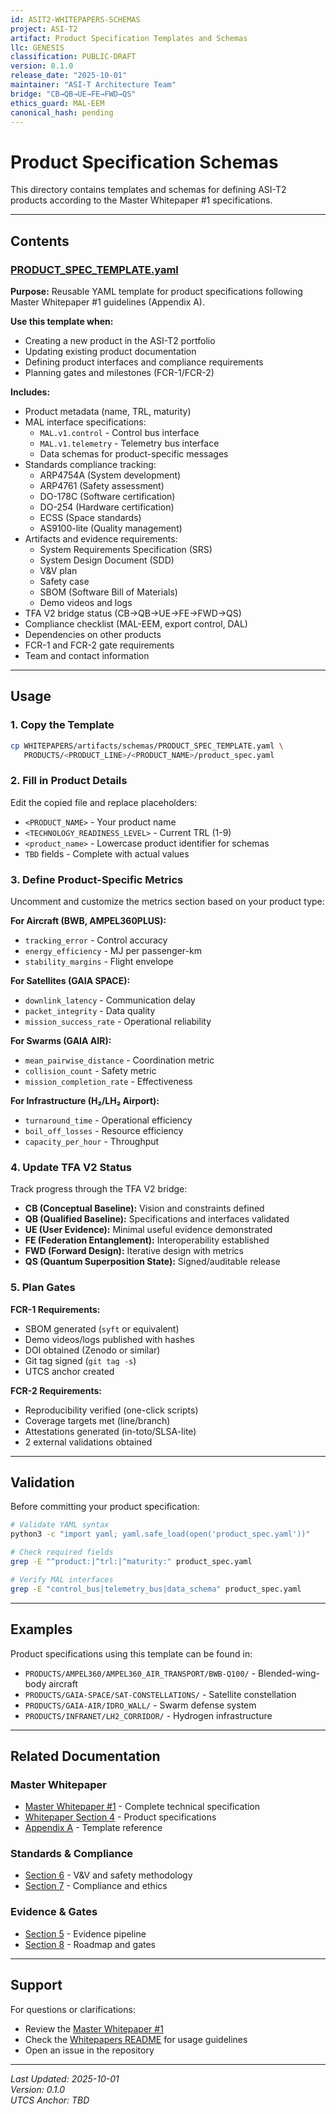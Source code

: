 ```yaml
---
id: ASIT2-WHITEPAPERS-SCHEMAS
project: ASI-T2
artifact: Product Specification Templates and Schemas
llc: GENESIS
classification: PUBLIC-DRAFT
version: 0.1.0
release_date: "2025-10-01"
maintainer: "ASI-T Architecture Team"
bridge: "CB→QB→UE→FE→FWD→QS"
ethics_guard: MAL-EEM
canonical_hash: pending
---
```


# Product Specification Schemas

This directory contains templates and schemas for defining ASI-T2 products according to the Master Whitepaper #1 specifications.

---

## Contents

### [PRODUCT_SPEC_TEMPLATE.yaml](./PRODUCT_SPEC_TEMPLATE.yaml)

**Purpose:** Reusable YAML template for product specifications following Master Whitepaper #1 guidelines (Appendix A).

**Use this template when:**
- Creating a new product in the ASI-T2 portfolio
- Updating existing product documentation
- Defining product interfaces and compliance requirements
- Planning gates and milestones (FCR-1/FCR-2)

**Includes:**
- Product metadata (name, TRL, maturity)
- MAL interface specifications:
  - `MAL.v1.control` - Control bus interface
  - `MAL.v1.telemetry` - Telemetry bus interface
  - Data schemas for product-specific messages
- Standards compliance tracking:
  - ARP4754A (System development)
  - ARP4761 (Safety assessment)
  - DO-178C (Software certification)
  - DO-254 (Hardware certification)
  - ECSS (Space standards)
  - AS9100-lite (Quality management)
- Artifacts and evidence requirements:
  - System Requirements Specification (SRS)
  - System Design Document (SDD)
  - V&V plan
  - Safety case
  - SBOM (Software Bill of Materials)
  - Demo videos and logs
- TFA V2 bridge status (CB→QB→UE→FE→FWD→QS)
- Compliance checklist (MAL-EEM, export control, DAL)
- Dependencies on other products
- FCR-1 and FCR-2 gate requirements
- Team and contact information

---

## Usage

### 1. Copy the Template

```bash
cp WHITEPAPERS/artifacts/schemas/PRODUCT_SPEC_TEMPLATE.yaml \
   PRODUCTS/<PRODUCT_LINE>/<PRODUCT_NAME>/product_spec.yaml
```

### 2. Fill in Product Details

Edit the copied file and replace placeholders:
- `<PRODUCT_NAME>` - Your product name
- `<TECHNOLOGY_READINESS_LEVEL>` - Current TRL (1-9)
- `<product_name>` - Lowercase product identifier for schemas
- `TBD` fields - Complete with actual values

### 3. Define Product-Specific Metrics

Uncomment and customize the metrics section based on your product type:

**For Aircraft (BWB, AMPEL360PLUS):**
- `tracking_error` - Control accuracy
- `energy_efficiency` - MJ per passenger-km
- `stability_margins` - Flight envelope

**For Satellites (GAIA SPACE):**
- `downlink_latency` - Communication delay
- `packet_integrity` - Data quality
- `mission_success_rate` - Operational reliability

**For Swarms (GAIA AIR):**
- `mean_pairwise_distance` - Coordination metric
- `collision_count` - Safety metric
- `mission_completion_rate` - Effectiveness

**For Infrastructure (H₂/LH₂ Airport):**
- `turnaround_time` - Operational efficiency
- `boil_off_losses` - Resource efficiency
- `capacity_per_hour` - Throughput

### 4. Update TFA V2 Status

Track progress through the TFA V2 bridge:
- **CB (Conceptual Baseline):** Vision and constraints defined
- **QB (Qualified Baseline):** Specifications and interfaces validated
- **UE (User Evidence):** Minimal useful evidence demonstrated
- **FE (Federation Entanglement):** Interoperability established
- **FWD (Forward Design):** Iterative design with metrics
- **QS (Quantum Superposition State):** Signed/auditable release

### 5. Plan Gates

**FCR-1 Requirements:**
- SBOM generated (`syft` or equivalent)
- Demo videos/logs published with hashes
- DOI obtained (Zenodo or similar)
- Git tag signed (`git tag -s`)
- UTCS anchor created

**FCR-2 Requirements:**
- Reproducibility verified (one-click scripts)
- Coverage targets met (line/branch)
- Attestations generated (in-toto/SLSA-lite)
- 2 external validations obtained

---

## Validation

Before committing your product specification:

```bash
# Validate YAML syntax
python3 -c "import yaml; yaml.safe_load(open('product_spec.yaml'))"

# Check required fields
grep -E "^product:|^trl:|^maturity:" product_spec.yaml

# Verify MAL interfaces
grep -E "control_bus|telemetry_bus|data_schema" product_spec.yaml
```

---

## Examples

Product specifications using this template can be found in:

- `PRODUCTS/AMPEL360/AMPEL360_AIR_TRANSPORT/BWB-Q100/` - Blended-wing-body aircraft
- `PRODUCTS/GAIA-SPACE/SAT-CONSTELLATIONS/` - Satellite constellation
- `PRODUCTS/GAIA-AIR/IDRO_WALL/` - Swarm defense system
- `PRODUCTS/INFRANET/LH2_CORRIDOR/` - Hydrogen infrastructure

---

## Related Documentation

### Master Whitepaper
* [Master Whitepaper #1](../MASTER_WHITEPAPER_1.md) - Complete technical specification
* [Whitepaper Section 4](../MASTER_WHITEPAPER_1.md#4-products-vision-state-interfaces-evidence) - Product specifications
* [Appendix A](../MASTER_WHITEPAPER_1.md#a-template-specproductyaml) - Template reference

### Standards & Compliance
* [Section 6](../MASTER_WHITEPAPER_1.md#6-vv-and-safety) - V&V and safety methodology
* [Section 7](../MASTER_WHITEPAPER_1.md#7-compliance-ethics--export) - Compliance and ethics

### Evidence & Gates
* [Section 5](../MASTER_WHITEPAPER_1.md#5-evidence--provenance-qsutcs) - Evidence pipeline
* [Section 8](../MASTER_WHITEPAPER_1.md#8-roadmap--gates) - Roadmap and gates

---

## Support

For questions or clarifications:
- Review the [Master Whitepaper #1](../MASTER_WHITEPAPER_1.md)
- Check the [Whitepapers README](../README.md) for usage guidelines
- Open an issue in the repository

---

*Last Updated: 2025-10-01*  
*Version: 0.1.0*  
*UTCS Anchor: TBD*
